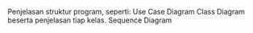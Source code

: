 Penjelasan struktur program, seperti:
Use Case Diagram
Class Diagram beserta penjelasan tiap kelas.
Sequence Diagram